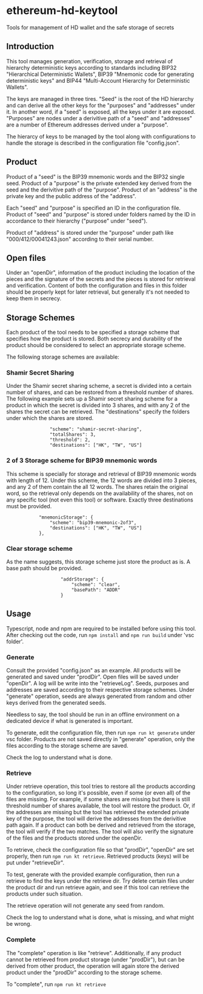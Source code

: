# ethereum-hd-keytool

Tools for management of HD wallet and the safe storage of secrets 

## Introduction

This tool manages generation, verification, storage and retrieval of hierarchy deterministic keys according to standards including BIP32 "Hierarchical Deterministic Wallets", BIP39 "Mnemonic code for generating deterministic keys" and BIP44 "Multi-Account Hierarchy for Deterministic Wallets".

The keys are managed in three tires. "Seed" is the root of the HD hierarchy and can derive all the other keys for the "purposes" and "addresses" under it. In another word, if a "seed" is exposed, all the keys under it are exposed. "Purposes" are nodes under a derivitive path of a "seed" and "addresses" are a number of Ethereum addresses derived under a "purpose". 

The hierarcy of keys to be managed by the tool along with configurations to handle the storage is described in the configuration file "config.json". 

## Product

Product of a "seed" is the BIP39 mnemonic words and the BIP32 single seed. Product of a "purpose" is the private extended key derived from the seed and the derivitive path of the "purpose". Product of an "address" is the private key and the public address of the "address".

Each "seed" and "purpose" is specified an ID in the configuration file. Product of "seed" and "purpose" is stored under folders named by the ID in accordance to their hierarchy ("purpose" under "seed"). 

Product of "address" is stored under the "purpose" under path like "000/412/00041243.json" according to their serial number.

## Open files

Under an "openDir", information of the product including the location of the pieces and the signature of the secrets and the pieces is stored for retrieval and verification. Content of both the configuration and files in this folder should be properly kept for later retrieval, but generally it's not needed to keep them in secrecy.

## Storage Schemes

Each product of the tool needs to be specified a storage scheme that specifies how the product is stored. Both secrecy and durability of the product should be considered to select an appropriate storage scheme. 

The following storage schemes are available:

### Shamir Secret Sharing

Under the Shamir secret sharing scheme, a secret is divided into a certain number of shares, and can be restored from a threshold number of shares. The following example sets up a Shamir secret sharing scheme for a product in which the secret is divided into 3 shares, and with any 2 of the shares the secret can be retrieved. The "destinations" specify the folders under which the shares are stored.

```
                "scheme": "shamir-secret-sharing",
                "totalShares": 3,
                "threshold": 2,
                "destinations": ["HK", "TW", "US"]
```

### 2 of 3 Storage scheme for BIP39 mnemonic words

This scheme is specially for storage and retrieval of BIP39 mnemonic words with length of 12. Under this scheme, the 12 words are divided into 3 pieces, and any 2 of them contain the all 12 words. The shares retain the original word, so the retrieval only depends on the availability of the shares, not on any specific tool (not even this tool) or software. Exactly three destinations must be provided. 

```
            "mnemonicStorage": {
                "scheme": "bip39-mnemonic-2of3",
                "destinations": ["HK", "TW", "US"]
            },
```            

### Clear storage scheme

As the name suggests, this storage scheme just store the product as is. A base path should be provided.

```
                    "addrStorage": {
                        "scheme": "clear",
                        "basePath": "ADDR"
                    }
```                    

## Usage

Typescript, node and npm are required to be installed before using this tool. After checking out the code, run `npm install` and `npm run build` under 'vsc folder'.

### Generate

Consult the provided "config.json" as an example. All products will be generated and saved under "prodDir". Open files will be saved under "openDir". A log will be write into the "retrieveLog". Seeds, purposes and addresses are saved according to their respective storage schemes. Under "generate" operation, seeds are always generated from random and other keys derived from the generated seeds.

Needless to say, the tool should be run in an offline environment on a dedicated device if what is generated is important.

To generate, edit the configuration file, then run `npm run kt generate` under vsc folder. Products are not saved directly in "generate" operation, only the files according to the storage scheme are saved.

Check the log to understand what is done.

### Retrieve

Under retrieve operation, this tool tries to restore all the products according to the configuration, so long it's possible, even if some (or even all) of the files are missing. For example, if some shares are missing but there is still threshold number of shares available, the tool will restore the product. Or, if the addresses are missing but the tool has retrieved the extended private key of the purpose, the tool will derive the addresses from the derivitive path again. If a product can both be derived and retrieved from the storage, the tool will verify if the two matches. The tool will also verify the signature of the files and the products stored under the openDir.

To retrieve, check the configuration file so that "prodDir", "openDir" are set properly, then run `npm run kt retrieve`. Retrieved products (keys) will be put under "retrieveDir". 

To test, generate with the provided example configuration, then run a retrieve to find the keys under the retrieve dir. Try delete certain files under the product dir and run retrieve again, and see if this tool can retrieve the products under such situation.

The retrieve operation will not generate any seed from random.

Check the log to understand what is done, what is missing, and what might be wrong.

### Complete

The "complete" operation is like "retrieve". Additionally, if any product cannot be retrieved from product storage (under "prodDir"), but can be derived from other product, the operation will again store the derived product under the "prodDir" according to the storage scheme. 

To "complete", run `npm run kt retrieve` 